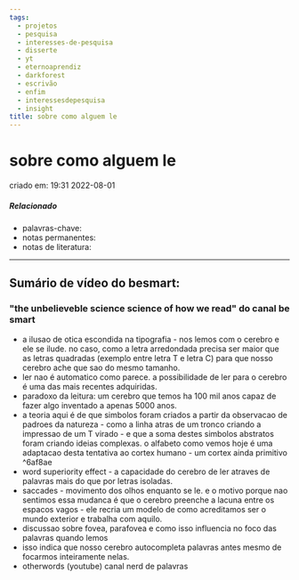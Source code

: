 ```yaml
---
tags:
  - projetos
  - pesquisa
  - interesses-de-pesquisa
  - disserte
  - yt
  - eternoaprendiz
  - darkforest
  - escrivão
  - enfim
  - interessesdepesquisa
  - insight
title: sobre como alguem le
---
```

# sobre como alguem le
criado em: 19:31 2022-08-01

##### Relacionado
- palavras-chave: 
- notas permanentes: 
- notas de literatura: 

---
## Sumário de vídeo do besmart:

### "the unbelieveble science science of how we read" do canal **be smart**
- a ilusao de otica escondida na tipografia - nos lemos com o cerebro e ele se ilude. no caso, como a letra arredondada precisa ser maior que as letras quadradas (exemplo entre letra T e letra C) para que nosso cerebro ache que sao do mesmo tamanho.
- ler nao é automatico como parece. a possibilidade de ler para o cerebro é uma das mais recentes adquiridas.
- paradoxo da leitura: um cerebro que temos ha 100 mil anos capaz de fazer algo inventado a apenas 5000 anos. 
- a teoria aqui é de que simbolos foram criados a partir da observacao de padroes da natureza - como a linha atras de um tronco criando a impressao de um T virado - e que a soma destes simbolos abstratos foram criando ideias complexas. o alfabeto como vemos hoje é uma adaptacao desta tentativa ao cortex humano - um cortex ainda primitivo ^6af8ae
- word superiority effect - a capacidade do cerebro de ler atraves de palavras mais do que por letras isoladas.
- saccades - movimento dos olhos enquanto se le. e o motivo porque nao sentimos essa mudanca é que o cerebro preenche a lacuna entre os espacos vagos - ele recria um modelo de como acreditamos ser o mundo exterior e trabalha com aquilo.
- discussao sobre fovea, parafovea e como isso influencia no foco das palavras quando lemos
- isso indica que nosso cerebro autocompleta palavras antes mesmo de focarmos inteiramente nelas. 
- otherwords (youtube) canal nerd de palavras
 